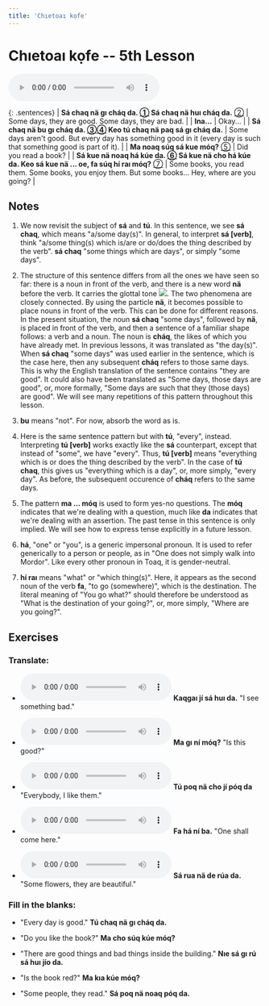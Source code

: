 ```yaml
---
title: 'Chıetoaı kọfe'
---
```

# **Chıetoaı kọfe** -- 5th Lesson

<audio id="mainaudio" controls src="lesson.mp3"></audio>

{: .sentences}
| **Sá chaq nä gı cháq da. [①](#fn-1) Sá chaq nä huı cháq da.** [②](#fn-2) | Some days, they are good. Some days, they are bad.                                                                             |
| **Ina...**                                                  | Okay...                                                                                              |
| **Sá chaq nä bu gı cháq da. [③](#fn-3)[④](#fn-4) Keo tú chaq nä paq sá gı cháq da.**          | Some days aren't good. But every day has something good in it (every day is such that something good is part of it).                                                                              |
| **Ma noaq súq sá kue móq?** [⑤](#fn-5)           | Did you read a book?                                                                                 |
| **Sá kue nä noaq há kúe da. [⑥](#fn-6) Sá kue nä cho há kúe da. Keo sá kue nä ... oe, fa súq hí raı móq?** [⑦](#fn-7)           | Some books, you read them. Some books, you enjoy them. But some books... Hey, where are you going?                                                                           |

## Notes

1. <a name="fn-1" /> We now revisit the subject of **sá** and **tú**. In this sentence, we see **sá chaq**, which means "a/some day(s)". In general, to interpret **sá [verb]**, think "a/some thing(s) which is/are or do/does the thing described by the verb". **sá chaq** "some things which are days", or simply "some days".

2. <a name="fn-2" /> The structure of this sentence differs from all the ones we have seen so far: there is a noun in front of the verb, and there is a new word **nä** before the verb. It carries the glottal tone ![](../tones/d3.png). The two phenomena are closely connected. By using the particle **nä**, it becomes possible to place nouns in front of the verb. This can be done for different reasons. In the present situation, the noun **sá chaq** "some days", followed by **nä**, is placed in front of the verb, and then a sentence of a familiar shape follows: a verb and a noun. The noun is **cháq**, the likes of which you have already met. In previous lessons, it was translated as "the day(s)". When **sá chaq** "some days" was used earlier in the sentence, which is the case here, then any subsequent **cháq** refers to those same days. This is why the English translation of the sentence contains "they are good". It could also have been translated as "Some days, those days are good", or, more formally, "Some days are such that they (those days) are good". We will see many repetitions of this pattern throughout this lesson.

3. <a name="fn-3" /> **bu** means "not". For now, absorb the word as is.

4. <a name="fn-4" /> Here is the same sentence pattern but with **tú**, "every", instead. Interpreting **tú [verb]** works exactly like the **sá** counterpart, except that instead of "some", we have "every". Thus, **tú [verb]** means "everything which is or does the thing described by the verb". In the case of **tú chaq**, this gives us "everything which is a day", or, more simply, "every day". As before, the subsequent occurence of **cháq** refers to the same days.

5. <a name="fn-5" /> The pattern **ma ... móq** is used to form yes-no questions. The **móq** indicates that we're dealing with a question, much like **da** indicates that we're dealing with an assertion. The past tense in this sentence is only implied. We will see how to express tense explicitly in a future lesson.

6. <a name="fn-6" /> **há**, "one" or "you", is a generic impersonal pronoun. It is used to refer generically to a person or people, as in "One does not simply walk into Mordor". Like every other pronoun in Toaq, it is gender-neutral.

7. <a name="fn-7" /> **hí raı** means "what" or "which thing(s)". Here, it appears as the second noun of the verb **fa**, "to go (somewhere)", which is the destination. The literal meaning of "You go what?" should therefore be understood as "What is the destination of your going?", or, more simply, "Where are you going?".

## Exercises

### Translate:

- <audio controls src="ex1.mp3"></audio>
  **Kaqgaı jí sá huı da.**
  <span class="spoiler" tabindex=0>"I see something bad."</span>

- <audio controls src="ex2.mp3"></audio>
  **Ma gı ní móq?**
  <span class="spoiler" tabindex=0>"Is this good?"</span>

- <audio controls src="ex3.mp3"></audio>
  **Tú poq nä cho jí póq da**
  <span class="spoiler" tabindex=0>"Everybody, I like them."</span>

- <audio controls src="ex4.mp3"></audio>
  **Fa há ní ba.**
  <span class="spoiler" tabindex=0>"One shall come here."</span>

- <audio controls src="ex5.mp3"></audio>
  **Sá rua nä de rúa da.**
  <span class="spoiler" tabindex=0>"Some flowers, they are beautiful."</span>

### Fill in the blanks:

- "Every day is good."
  **Tú chaq <span class="spoiler" tabindex=0>nä</span> gı <span class="spoiler" tabindex=0>cháq</span> da.**

- "Do you like the book?"
  **<span class="spoiler" tabindex=0>Ma</span> cho súq <span class="spoiler" tabindex=0>kúe</span> móq?**

- "There are good things and bad things inside the building."
  **<span class="spoiler" tabindex=0>Nıe</span> sá <span class="spoiler" tabindex=0>gı</span> rú sá <span class="spoiler" tabindex=0>huı</span> jío da.**

- "Is the book red?"
  **Ma <span class="spoiler" tabindex=0>kıa</span> kúe <span class="spoiler" tabindex=0>móq</span>?**

- "Some people, they read."
  **<span class="spoiler" tabindex=0>Sá</span> poq nä <span class="spoiler" tabindex=0>noaq</span> póq da.**
